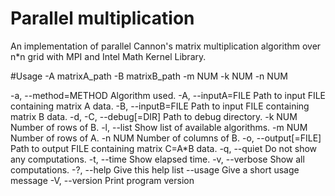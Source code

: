 Parallel multiplication
========================
An implementation of parallel Cannon's matrix multiplication algorithm over n*n grid with MPI and Intel Math Kernel Library.

#Usage
-A matrixA_path -B matrixB_path -m NUM -k NUM -n NUM

  -a, --method=METHOD        Algorithm used.
  -A, --inputA=FILE          Path to input FILE containing matrix A data.
  -B, --inputB=FILE          Path to input FILE containing matrix B data.
  -d, -C, --debug[=DIR]      Path to debug directory.
  -k NUM                     Number of rows of B.
  -l, --list                 Show list of available algorithms.
  -m NUM                     Number of rows of A.
  -n NUM                     Number of columns of B.
  -o, --output[=FILE]        Path to output FILE containing matrix C=A*B data.
  -q, --quiet                Do not show any computations.
  -t, --time                 Show elapsed time.
  -v, --verbose              Show all computations.
  -?, --help                 Give this help list
      --usage                Give a short usage message
  -V, --version              Print program version


